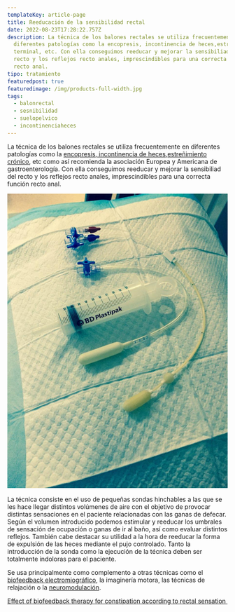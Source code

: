```yaml
---
templateKey: article-page
title: Reeducación de la sensibilidad rectal
date: 2022-08-23T17:28:22.757Z
description: La técnica de los balones rectales se utiliza frecuentemente en
  diferentes patologías como la encopresis, incontinencia de heces,estreñimiento
  terminal, etc. Con ella conseguimos reeducar y mejorar la sensibiliad del
  recto y los reflejos recto anales, imprescindibles para una correcta función
  recto anal.
tipo: tratamiento
featuredpost: true
featuredimage: /img/products-full-width.jpg
tags:
  - balonrectal
  - sesnibilidad
  - suelopelvico
  - incontinenciaheces
---
```

<p>La técnica de los balones rectales se utiliza frecuentemente en diferentes patologías como la <a href="http://www.fisioterapiasuelopelvico.com/pacientes/ninos/encopresis">encopresis</a>,<a href="http://www.fisioterapiasuelopelvico.com/pacientes/mujeres/incontinencia-heces-gases"> incontinencia de heces</a>,<a href="http://www.fisioterapiasuelopelvico.com/pacientes/hombres/estrenimiento">estreñimiento crónico</a>, etc como así recomienda la asociación Europea y Americana de gastroenterología. Con ella conseguimos reeducar y mejorar la sensibiliad del recto y los reflejos recto anales, imprescindibles para una correcta función recto anal.</p>

<p><img alt="reeducación sensibilidad rectal" src="/static/img/tratamientos/reeducacion-sensibilidad-rectal/reeducacion-sensibilidad-rectal.jpeg"/></p>

<p>La técnica consiste en el uso de pequeñas sondas hinchables a las que se les hace llegar distintos volúmenes de aire con el objetivo de provocar distintas sensaciones en el paciente relacionadas con las ganas de defecar. Según el volumen introducido podemos estimular y reeducar los umbrales de sensación de ocupación o ganas de ir al baño, así como evaluar distintos reflejos. También cabe destacar su utilidad a la hora de reeducar la forma de expulsión de las heces mediante el pujo controlado. Tanto la introducción de la sonda como la ejecución de la técnica deben ser totalmente indoloras para el paciente.</p>

<p>Se usa principalmente como complemento a otras técnicas como el <a href="http://www.fisioterapiasuelopelvico.com/tecnicas/biofeedback-electromiografico">biofeedback electromiográfico</a>, la imaginería motora, las técnicas de relajación o la <a href="http://www.fisioterapiasuelopelvico.com/tecnicas/neuromodulacion-periferica-nervio-tibial-posterior">neuromodulación</a>.</p>

<p><a href="https://www.ncbi.nlm.nih.gov/pmc/articles/PMC3607768/">Effect of biofeedback therapy for constipation according to rectal sensation&nbsp;</a></p>